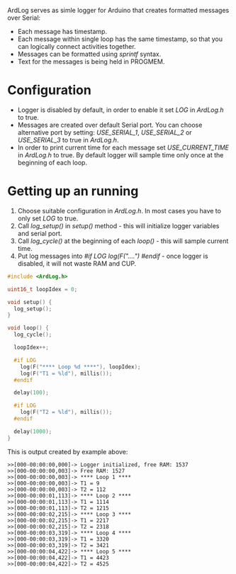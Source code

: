 ArdLog serves as simle logger for Arduino that creates formatted messages over Serial:
* Each message has timestamp.
* Each message within single loop has the same timestamp, so that you can logically connect activities together.
* Messages can be formatted using *sprintf* syntax.
* Text for the messages is being held in PROGMEM.

# Configuration
* Logger is disabled by default, in order to enable it set *LOG* in *ArdLog.h* to true.
* Messages are created over default Serial port. You can choose alternative port by setting: *USE_SERIAL_1*, *USE_SERIAL_2* or *USE_SERIAL_3* to true in  *ArdLog.h*.
* In order to print current time for each message set *USE_CURRENT_TIME* in *ArdLog.h* to true. By default logger will sample time only once at the beginning of each loop.

# Getting up an running
1. Choose suitable configuration in *ArdLog.h*. In most cases you have to only set *LOG* to true.
2. Call *log_setup()* in *setup()* method - this will initialize logger variables and serial port.
3. Call  *log_cycle()* at the beginning of each *loop()* - this will sample current time.
4. Put log messages into *#if LOG log(F("....") #endif* - once logger is disabled, it will not waste RAM and CUP.

```cpp
#include <ArdLog.h>

uint16_t loopIdex = 0;

void setup() {
  log_setup();
}

void loop() {
  log_cycle();

  loopIdex++;

  #if LOG
    log(F("**** Loop %d ****"), loopIdex);
    log(F("T1 = %ld"), millis());
  #endif

  delay(100);

  #if LOG
    log(F("T2 = %ld"), millis());
  #endif

  delay(1000);
}
```

This is output created by example above:
```
>>[000-00:00:00,000]-> Logger initialized, free RAM: 1537
>>[000-00:00:00,003]-> Free RAM: 1527
>>[000-00:00:00,003]-> **** Loop 1 ****
>>[000-00:00:00,003]-> T1 = 9
>>[000-00:00:00,003]-> T2 = 112
>>[000-00:00:01,113]-> **** Loop 2 ****
>>[000-00:00:01,113]-> T1 = 1114
>>[000-00:00:01,113]-> T2 = 1215
>>[000-00:00:02,215]-> **** Loop 3 ****
>>[000-00:00:02,215]-> T1 = 2217
>>[000-00:00:02,215]-> T2 = 2318
>>[000-00:00:03,319]-> **** Loop 4 ****
>>[000-00:00:03,319]-> T1 = 3320
>>[000-00:00:03,319]-> T2 = 3421
>>[000-00:00:04,422]-> **** Loop 5 ****
>>[000-00:00:04,422]-> T1 = 4423
>>[000-00:00:04,422]-> T2 = 4525
```
